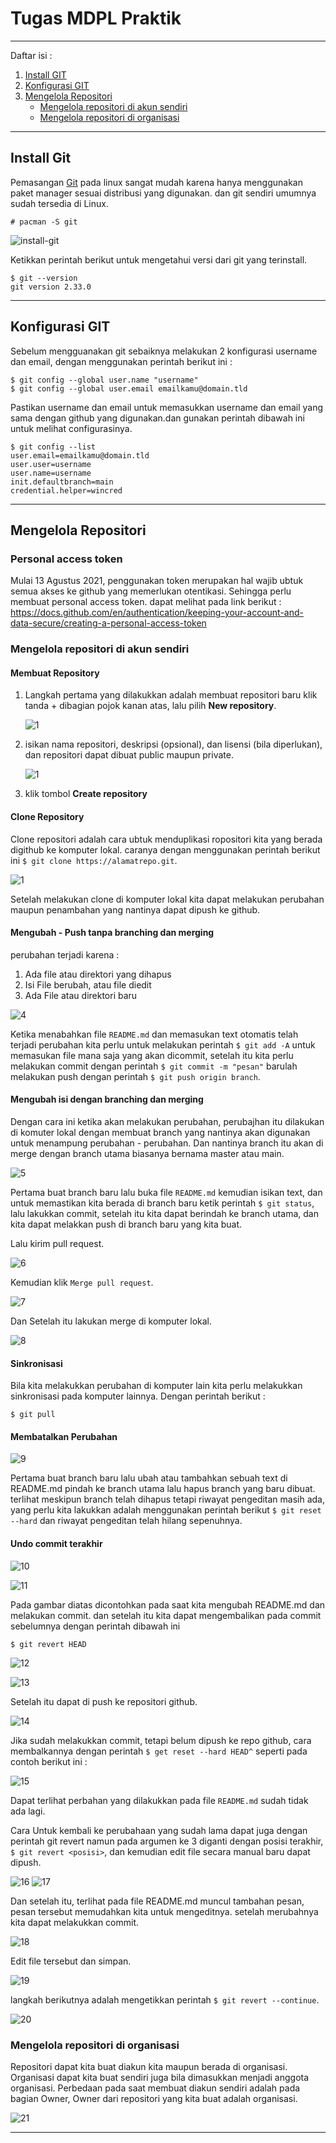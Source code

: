 # Tugas MDPL Praktik

***

Daftar isi :

1. [Install GIT](#install-git)
2. [Konfigurasi GIT](#konfigurasi-git)
3. [Mengelola Repositori](#mengelola-repositori)
    - [Mengelola repositori di akun sendiri](#mengelola-repositori-di-akun-sendiri)
    - [Mengelola repositori di organisasi](#mengelola-repositori-di-organisasi)

***

## Install Git

Pemasangan [Git](https://git-scm.com/) pada linux sangat mudah karena hanya menggunakan paket manager sesuai distribusi yang digunakan. dan git sendiri umumnya sudah tersedia di Linux.

```shell
# pacman -S git
```

![install-git](images/1/install-git.png)

Ketikkan perintah berikut untuk mengetahui versi dari git yang terinstall.

```shell
$ git --version
git version 2.33.0 
```

***

## Konfigurasi GIT

Sebelum mengguanakan git sebaiknya melakukan 2 konfigurasi username dan email, dengan menggunakan perintah berikut ini :

```shell
$ git config --global user.name "username"
$ git config --global user.email emailkamu@domain.tld
```

Pastikan username dan email untuk memasukkan username dan email yang sama dengan github yang digunakan.dan gunakan perintah dibawah ini untuk melihat configurasinya.

```shell
$ git config --list
user.email=emailkamu@domain.tld
user.user=username
user.name=username
init.defaultbranch=main
credential.helper=wincred
```

***

## Mengelola Repositori

### Personal access token

Mulai 13 Agustus 2021, penggunakan token merupakan hal wajib ubtuk semua akses ke github yang memerlukan otentikasi. Sehingga perlu membuat personal access token. dapat melihat pada link berikut : <https://docs.github.com/en/authentication/keeping-your-account-and-data-secure/creating-a-personal-access-token>

### Mengelola repositori di akun sendiri

#### Membuat Repository

1. Langkah pertama yang dilakukkan adalah membuat repositori baru
klik tanda + dibagian pojok kanan atas, lalu pilih **New repository**.

    ![1](images/3/1.png)

2. isikan nama repositori, deskripsi (opsional), dan lisensi (bila diperlukan), dan repositori dapat dibuat public maupun private.

    ![1](images/3/2.png)

3. klik tombol **Create repository**

#### Clone Repository

Clone repositori adalah cara ubtuk menduplikasi ropositori kita yang berada digithub ke komputer lokal. caranya dengan menggunakan perintah berikut ini `$ git clone https://alamatrepo.git`.

![1](images/3/3.png)

Setelah melakukan clone di komputer lokal kita dapat melakukan perubahan maupun penambahan yang nantinya dapat dipush ke github.

#### Mengubah - Push tanpa branching dan merging

perubahan terjadi karena :

1. Ada file atau direktori yang dihapus
2. Isi File berubah, atau file diedit
3. Ada File atau direktori baru

![4](images/3/4.png)

Ketika menabahkan file `README.md` dan memasukan text otomatis telah terjadi perubahan kita perlu untuk melakukan perintah `$ git add -A` untuk memasukan file mana saja yang akan dicommit, setelah itu kita perlu melakukan commit dengan perintah `$ git commit -m "pesan"` barulah melakukan push dengan perintah `$ git push origin branch`.

#### Mengubah isi dengan branching dan merging

Dengan cara ini ketika akan melakukan perubahan, perubajhan itu dilakukan di komuter lokal dengan membuat branch yang nantinya akan digunakan untuk menampung perubahan - perubahan. Dan nantinya branch itu akan di merge dengan branch utama biasanya bernama master atau main.

![5](images/3/5.png)

Pertama buat branch baru lalu buka file `README.md` kemudian isikan text, dan untuk memastikan kita berada di branch baru ketik perintah `$ git status`, lalu lakukkan commit, setelah itu kita dapat berindah ke branch utama, dan kita dapat melakkan push di branch baru yang kita buat.

Lalu kirim pull request.

![6](images/3/6.png)

Kemudian klik `Merge pull request`.

![7](images/3/7.png)

Dan Setelah itu lakukan merge di komputer lokal.

![8](images/3/8.png)

#### Sinkronisasi

Bila kita melakukkan perubahan di komputer lain kita perlu melakukkan sinkronisasi pada komputer lainnya. Dengan perintah berikut :

```shell
$ git pull
```

#### Membatalkan Perubahan

![9](images/3/9.png)

Pertama buat branch baru lalu ubah atau tambahkan sebuah text di README.md pindah ke branch utama lalu hapus branch yang baru dibuat. terlihat meskipun branch telah dihapus tetapi riwayat pengeditan masih ada, yang perlu kita lakukkan adalah menggunakan perintah berikut `$ git reset --hard` dan riwayat pengeditan telah hilang sepenuhnya.

#### Undo commit terakhir

![10](images/3/10.png)

![11](images/3/11.png)

Pada gambar diatas dicontohkan pada saat kita mengubah README.md dan melakukan commit. dan setelah itu kita dapat mengembalikan pada commit sebelumnya dengan perintah dibawah ini

```shell
$ git revert HEAD
```

![12](images/3/12.png)

![13](images/3/13.png)

Setelah itu dapat di push ke repositori github.

![14](images/3/14.png)

Jika sudah melakukkan commit, tetapi belum dipush ke repo github, cara membalkannya dengan perintah `$ get reset --hard HEAD^` seperti pada contoh berikut ini :

![15](images/3/15.png)

Dapat terlihat perbahan yang dilakukkan pada file `README.md` sudah tidak ada lagi.

Cara Untuk kembali ke perubahaan yang sudah lama dapat juga dengan perintah git revert namun pada argumen ke 3 diganti dengan posisi terakhir, `$ git revert <posisi>`, dan kemudian edit file secara manual baru dapat dipush.

![16](images/3/16.png)
![17](images/3/17.png)

Dan setelah itu, terlihat pada file README.md muncul tambahan pesan, pesan tersebut memudahkan kita untuk mengeditnya. setelah merubahnya kita dapat melakukkan commit.

![18](images/3/18.png)

Edit file tersebut dan simpan.

![19](images/3/19.png)

langkah berikutnya adalah mengetikkan perintah `$ git revert --continue`.

![20](images/3/20.png)

### Mengelola repositori di organisasi

Repositori dapat kita buat diakun kita maupun berada di organisasi. Organisasi dapat kita buat sendiri juga bila dimasukkan menjadi anggota organisasi. Perbedaan pada saat membuat diakun sendiri adalah pada bagian Owner, Owner dari repositori yang kita buat adalah organisasi.

![21](images/3/21.png)

***